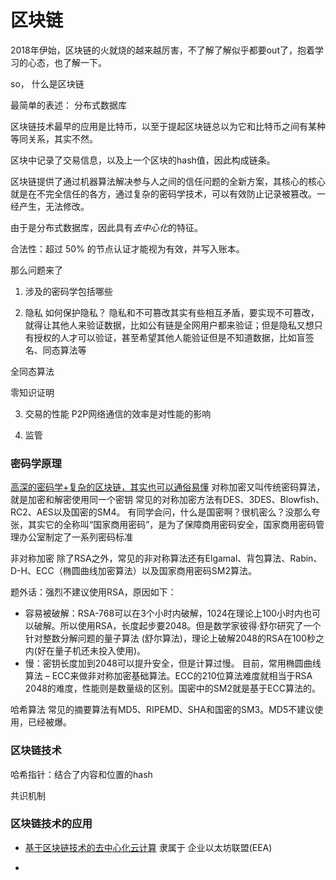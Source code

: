 # 区块链

2018年伊始，区块链的火就烧的越来越厉害，不了解了解似乎都要out了，抱着学习的心态，也了解一下。

so， 什么是区块链

最简单的表述： 分布式数据库

区块链技术最早的应用是比特币，以至于提起区块链总以为它和比特币之间有某种等同关系，其实不然。

区块中记录了交易信息，以及上一个区块的hash值，因此构成链条。

区块链提供了通过机器算法解决参与人之间的信任问题的全新方案，其核心的核心就是在不完全信任的各方，通过复杂的密码学技术，可以有效防止记录被篡改。一经产生，无法修改。

由于是分布式数据库，因此具有*去中心化*的特征。

合法性：超过 50% 的节点认证才能视为有效，并写入账本。

那么问题来了

1. 涉及的密码学包括哪些



2. 隐私
如何保护隐私？
隐私和不可篡改其实有些相互矛盾，要实现不可篡改，就得让其他人来验证数据，比如公有链是全网用户都来验证；但是隐私又想只有授权的人才可以验证，甚至希望其他人能验证但是不知道数据，比如盲签名、同态算法等

全同态算法

零知识证明


3. 交易的性能
P2P网络通信的效率是对性能的影响


4. 监管

### 密码学原理
[高深的密码学+复杂的区块链，其实也可以通俗易懂](http://rdc.hundsun.com/portal/article/750.html)
对称加密又叫传统密码算法，就是加密和解密使用同一个密钥
常见的对称加密方法有DES、3DES、Blowfish、RC2、AES以及国密的SM4。
有同学会问，什么是国密啊？很机密么？没那么夸张，其实它的全称叫“国家商用密码”，是为了保障商用密码安全，国家商用密码管理办公室制定了一系列密码标准

非对称加密
除了RSA之外，常见的非对称算法还有Elgamal、背包算法、Rabin、D-H、ECC（椭圆曲线加密算法）以及国家商用密码SM2算法。

题外话：强烈不建议使用RSA，原因如下：
- 容易被破解：RSA-768可以在3个小时内破解，1024在理论上100小时内也可以破解。所以使用RSA，长度起步要2048。但是数学家彼得·舒尔研究了一个针对整数分解问题的量子算法 (舒尔算法)，理论上破解2048的RSA在100秒之内(好在量子机还未投入使用)。
- 慢：密钥长度加到2048可以提升安全，但是计算过慢。
目前，常用椭圆曲线算法 – ECC来做非对称加密基础算法。ECC的210位算法难度就相当于RSA 2048的难度，性能则是数量级的区别。国密中的SM2就是基于ECC算法的。


哈希算法
常见的摘要算法有MD5、RIPEMD、SHA和国密的SM3。MD5不建议使用，已经被爆。


### 区块链技术

哈希指针：结合了内容和位置的hash


共识机制

### 区块链技术的应用

- [基于区块链技术的去中心化云计算](https://iex.ec/)
隶属于 企业以太坊联盟(EEA)



- 










